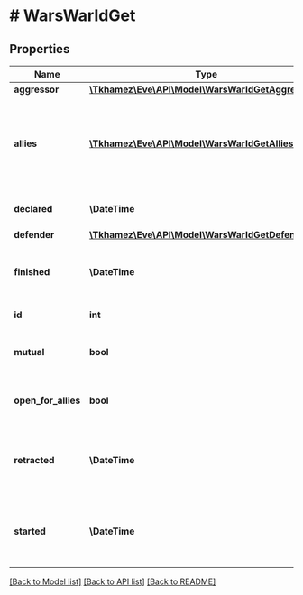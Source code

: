 # # WarsWarIdGet

## Properties

Name | Type | Description | Notes
------------ | ------------- | ------------- | -------------
**aggressor** | [**\Tkhamez\Eve\API\Model\WarsWarIdGetAggressor**](WarsWarIdGetAggressor.md) |  |
**allies** | [**\Tkhamez\Eve\API\Model\WarsWarIdGetAlliesInner[]**](WarsWarIdGetAlliesInner.md) | allied corporations or alliances, each object contains either corporation_id or alliance_id | [optional]
**declared** | **\DateTime** | Time that the war was declared |
**defender** | [**\Tkhamez\Eve\API\Model\WarsWarIdGetDefender**](WarsWarIdGetDefender.md) |  |
**finished** | **\DateTime** | Time the war ended and shooting was no longer allowed | [optional]
**id** | **int** | ID of the specified war |
**mutual** | **bool** | Was the war declared mutual by both parties |
**open_for_allies** | **bool** | Is the war currently open for allies or not |
**retracted** | **\DateTime** | Time the war was retracted but both sides could still shoot each other | [optional]
**started** | **\DateTime** | Time when the war started and both sides could shoot each other | [optional]

[[Back to Model list]](../../README.md#models) [[Back to API list]](../../README.md#endpoints) [[Back to README]](../../README.md)
